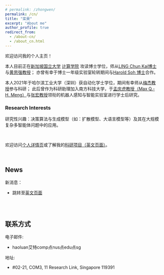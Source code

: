```yaml
---
# permalink: /zhongwen/
permalink: /cn/
title: "栾昊"
excerpt: "About me"
author_profile: true
redirect_from: 
  - /about-cn/
  - /about_cn.html
---
```


欢迎访问我的个人主页！

本人目前正在[新加坡国立大学](https://nus.edu.sg/) [计算学院](https://www.comp.nus.edu.sg/) 攻读博士学位，师从[LING Chun Kai博士](https://lingchunkai.github.io/)与[黄思强教授](https://www.comp.nus.edu.sg/~ngsk/)；
亦曾有幸于博士一年级实验室轮转期间与[Harold Soh 博士](https://haroldsoh.com/)合作。

本人2021年于哈尔滨工业大学（深圳）获自动化学士学位，期间有幸师从[梅杰教授](https://scholar.google.com/citations?hl=en&user=tyQm5IkAAAAJ)参与科研；
此后曾作为科研助理加入南方科技大学，于[孟庆虎教授（Max Q.-H. Meng）](https://www.ee.cuhk.edu.hk/~qhmeng/about.html)与[张宏教授](https://webdocs.cs.ualberta.ca/~zhang/index.html)领衔的机器人感知与智能实验室进行学士后研究。



### Research Interests 

研究性兴趣：决策算法与生成模型（如：扩散模型、大语言模型等）及其在大规模复杂多智能体问题中的应用。


<br/>

欢迎访问[个人详情页](/cv-zhCN/)或了解我的[科研项目（英文页面）](/projects/)。

<br/>


## News

新消息：
-   跳转至[英文页面](/about/)

<br/>
<br/>

## 联系方式

电子邮件: 
-   haoluan艾特comp点nus点edu点sg

地址: 
-   #02-21, COM3, 11 Research Link, Singapore 119391


